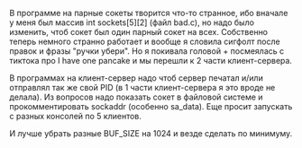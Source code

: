В программе на парные сокеты творится что-то странное, ибо вначале у меня был массив int sockets[5][2] (файл bad.c), но надо было изменить, чтоб сокет был один парный сокет на всех. Собственно теперь немного странно работает и вообще я словила сигфолт после правок и фразы "ручки убери". Но я покивала головой + посмеялась с тиктока про I have onе pancake и мы перешли к 2 части клиент-сервера. 


В программах на клиент-сервер надо чтоб сервер печатал и/или отправлял так же свой PID (в 1 части клиент-сервера я это вроде не делала). Из вопросов надо показать сокет в файловой системе и прокомментировать sockaddr (особенно sa_data). Еще просит запускать с разных консолей по 5 клиентов.

И лучше убрать разные BUF_SIZE на 1024 и везде сделать по минимуму. 